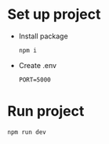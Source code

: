 # Set up project
- Install package
  ```bash
  npm i
  ```

- Create .env
  ```txt
  PORT=5000
  ```

# Run project
```bash
npm run dev
```